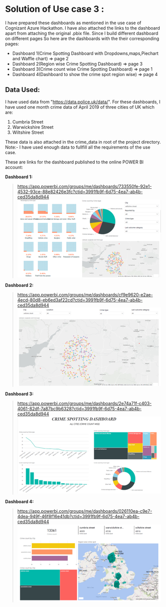 # Solution of Use case 3 :

I have prepared these dashboards as mentioned in the use case of Cognizant Azure Hackathon. I have also attached the links to the dashboard apart from attaching the 
original .pbix file. Since I build different dashboard on different pages So here are the dashboards with the their corresponding pages:

- Dashboard 1(Crime Spotting Dashboard with Dropdowns,maps,Piechart and Waffle chart) => page 2
- Dashboard 2(Region wise Crime Spotting Dashboard) => page 3
- Dashboard 3(Crime count wise Crime Spotting Dashboard) => page 1
- Dashboard 4(Dashboard to show the crime spot region wise) => page 4

## Data Used:

I have used data from "https://data.police.uk/data/". For these dashboards, I have used one month crime data of April 2019 of three cities of UK which are:
1. Cumbria Street
2. Warwickshire Street
3. Wiltshire Street

These data is also attached in the crime_data in root of the project directory. 
Note:- I have used enough data to fullfill all the requirements of the use case.

These are links for the dashboard published to the online POWER BI account:

**Dashboard 1:**
> https://app.powerbi.com/groups/me/dashboards/733550fe-92e1-4532-93ce-88e82426e3fc?ctid=3991fb9f-6d75-4ea7-ab4b-ced35da8d944
![](img/d1.png)

**Dashboard 2:**
> https://app.powerbi.com/groups/me/dashboards/cf9e9620-e2ae-4ecd-80d8-eb6ed3af22cd?ctid=3991fb9f-6d75-4ea7-ab4b-ced35da8d944
![](img/d2.png)

**Dashboard 3:**
> https://app.powerbi.com/groups/me/dashboards/2e74a71f-c403-4061-82df-7a87bc9b6328?ctid=3991fb9f-6d75-4ea7-ab4b-ced35da8d944
![](img/d3.png)

**Dashboard 4:**
> https://app.powerbi.com/groups/me/dashboards/026110ea-c9e7-4dea-949f-46f8f16e41db?ctid=3991fb9f-6d75-4ea7-ab4b-ced35da8d944
![](img/d4.png)
